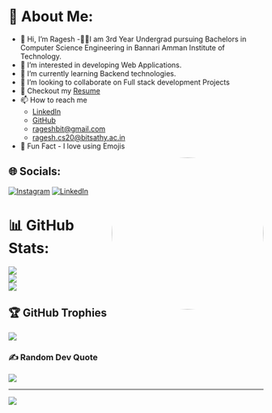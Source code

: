 # 💫 About Me:
- 👋 Hi, I’m Ragesh 
-👨‍🎓I am 3rd Year Undergrad pursuing Bachelors in Computer Science Engineering in Bannari Amman Institute of Technology.
- 👀 I’m interested in developing Web Applications.
- 🌱 I’m currently learning Backend technologies.
- 💞️ I’m looking to collaborate on Full stack development Projects
- 📝 Checkout my [Resume](https://drive.google.com/drive/folders/1TKCNTx-jDHba-X3pI4LoTJJLj8-Sxmaf)
- 📫 How to reach me
  - [LinkedIn](https://www.linkedin.com/in/ragesh-n-98227b210/)
  - [GitHub](https://github.com/RAGESH-N)
  - rageshbit@gmail.com
  - ragesh.cs20@bitsathy.ac.in
- :blue_heart: Fun Fact - I love using Emojis
<img src="https://cdn.dribbble.com/users/1059583/screenshots/4171367/media/34e69eb61a7bd8dea1c957a8b82605a7.gif" align="right" width="300" style="border-radius: 50%"/>





## 🌐 Socials:
[![Instagram](https://img.shields.io/badge/Instagram-%23E4405F.svg?logo=Instagram&logoColor=white)](https://instagram.com/silentboy15_5) [![LinkedIn](https://img.shields.io/badge/LinkedIn-%230077B5.svg?logo=linkedin&logoColor=white)](https://linkedin.com/in/https://www.linkedin.com/in/ragesh-n-98227b210/) 
# 📊 GitHub Stats:
![](https://github-readme-stats.vercel.app/api?username=RAGESH-N&theme=blueberry&hide_border=false&include_all_commits=false&count_private=false)<br/>
![](https://github-readme-streak-stats.herokuapp.com/?user=RAGESH-N&theme=blueberry&hide_border=false)<br/>
![](https://github-readme-stats.vercel.app/api/top-langs/?username=RAGESH-N&theme=blueberry&hide_border=false&include_all_commits=false&count_private=false&layout=compact)

## 🏆 GitHub Trophies
![](https://github-profile-trophy.vercel.app/?username=RAGESH-N&theme=juicyfresh&no-frame=false&no-bg=false&margin-w=4)

### ✍️ Random Dev Quote
![](https://quotes-github-readme.vercel.app/api?type=horizontal&theme=merko)

---
[![](https://visitcount.itsvg.in/api?id=RAGESH-N&icon=0&color=1)](https://visitcount.itsvg.in)

<!-- Proudly created with GPRM ( https://gprm.itsvg.in ) -->
